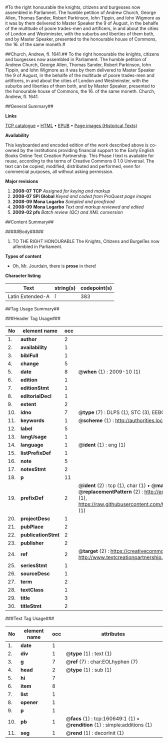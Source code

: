 #To the right honourable the knights, citizens and burgesses now assembled in Parliament. The humble petition of Andrew Church, George Allen, Thomas Sander, Robert Parkinson, Iohn Tippin, and Iohn Wigmore as it was by them delivered to Master Speaker the 9 of August, in the behalfe of the multitude of poore trades-men and artificers, in and about the cities of London and Westminster, with the suburbs and liberties of them both, and by Master Speaker, presented to the honourable house of Commons, the 16. of the same moneth.#

##Church, Andrew, fl. 1641.##
To the right honourable the knights, citizens and burgesses now assembled in Parliament. The humble petition of Andrew Church, George Allen, Thomas Sander, Robert Parkinson, Iohn Tippin, and Iohn Wigmore as it was by them delivered to Master Speaker the 9 of August, in the behalfe of the multitude of poore trades-men and artificers, in and about the cities of London and Westminster, with the suburbs and liberties of them both, and by Master Speaker, presented to the honourable house of Commons, the 16. of the same moneth.
Church, Andrew, fl. 1641.

##General Summary##

**Links**

[TCP catalogue](http://www.ota.ox.ac.uk/tcp/)  • 
[HTML](http://tei.it.ox.ac.uk/tcp/Texts-HTML/free/A74/A74205.html)  • 
[EPUB](http://tei.it.ox.ac.uk/tcp/Texts-EPUB/free/A74/A74205.epub) • 
[Page images (Historical Texts)](https://data.historicaltexts.jisc.ac.uk/view?pubId=eebo-99869021e&pageId=eebo-99869021e-160649-1)

**Availability**

This keyboarded and encoded edition of the
	       work described above is co-owned by the institutions
	       providing financial support to the Early English Books
	       Online Text Creation Partnership. This Phase I text is
	       available for reuse, according to the terms of Creative
	       Commons 0 1.0 Universal. The text can be copied,
	       modified, distributed and performed, even for
	       commercial purposes, all without asking permission.

**Major revisions**

1. __2008-07__ __TCP__ *Assigned for keying and markup*
1. __2008-07__ __SPi Global__ *Keyed and coded from ProQuest page images*
1. __2008-09__ __Mona Logarbo__ *Sampled and proofread*
1. __2008-09__ __Mona Logarbo__ *Text and markup reviewed and edited*
1. __2009-02__ __pfs__ *Batch review (QC) and XML conversion*

##Content Summary##

#####Body#####

1. TO THE RIGHT HONOURABLE The Knights, Citizens and Burgeſſes now aſſembled in Parliament.

**Types of content**

  * Oh, Mr. Jourdain, there is **prose** in there!

**Character listing**


|Text|string(s)|codepoint(s)|
|---|---|---|
|Latin Extended-A|ſ|383|

##Tag Usage Summary##

###Header Tag Usage###

|No|element name|occ|attributes|
|---|---|---|---|
|1.|__author__|2||
|2.|__availability__|1||
|3.|__biblFull__|1||
|4.|__change__|5||
|5.|__date__|8| @__when__ (1) : 2009-10 (1)|
|6.|__edition__|1||
|7.|__editionStmt__|1||
|8.|__editorialDecl__|1||
|9.|__extent__|2||
|10.|__idno__|7| @__type__ (7) : DLPS (1), STC (3), EEBO-CITATION (1), PROQUEST (1), VID (1)|
|11.|__keywords__|1| @__scheme__ (1) : http://authorities.loc.gov/ (1)|
|12.|__label__|5||
|13.|__langUsage__|1||
|14.|__language__|1| @__ident__ (1) : eng (1)|
|15.|__listPrefixDef__|1||
|16.|__note__|5||
|17.|__notesStmt__|2||
|18.|__p__|11||
|19.|__prefixDef__|2| @__ident__ (2) : tcp (1), char (1)  •  @__matchPattern__ (2) : ([0-9\-]+):([0-9IVX]+) (1), (.+) (1)  •  @__replacementPattern__ (2) : http://eebo.chadwyck.com/downloadtiff?vid=$1&page=$2 (1), https://raw.githubusercontent.com/textcreationpartnership/Texts/master/tcpchars.xml#$1 (1)|
|20.|__projectDesc__|1||
|21.|__pubPlace__|2||
|22.|__publicationStmt__|2||
|23.|__publisher__|2||
|24.|__ref__|2| @__target__ (2) : https://creativecommons.org/publicdomain/zero/1.0/ (1), http://www.textcreationpartnership.org/docs/. (1)|
|25.|__seriesStmt__|1||
|26.|__sourceDesc__|1||
|27.|__term__|2||
|28.|__textClass__|1||
|29.|__title__|3||
|30.|__titleStmt__|2||


###Text Tag Usage###

|No|element name|occ|attributes|
|---|---|---|---|
|1.|__date__|1||
|2.|__div__|1| @__type__ (1) : text (1)|
|3.|__g__|7| @__ref__ (7) : char:EOLhyphen (7)|
|4.|__head__|2| @__type__ (1) : sub (1)|
|5.|__hi__|7||
|6.|__item__|8||
|7.|__list__|1||
|8.|__opener__|1||
|9.|__p__|1||
|10.|__pb__|1| @__facs__ (1) : tcp:160649:1 (1)  •  @__rendition__ (1) : simple:additions (1)|
|11.|__seg__|1| @__rend__ (1) : decorInit (1)|
